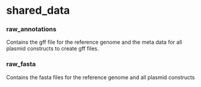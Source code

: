 # shared_data

### raw_annotations
Contains the gff file for the reference genome and the meta data for all plasmid constructs to create gff files.

### raw_fasta
Contains the fasta files for the reference genome and all plasmid constructs
